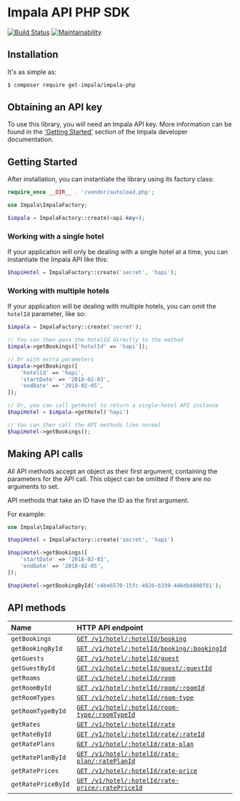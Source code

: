 # Impala API PHP SDK
[![Build Status](https://travis-ci.org/GetImpala/impala-php.svg?branch=master)](https://travis-ci.org/GetImpala/impala-php)
[![Maintainability](https://api.codeclimate.com/v1/badges/94b4737a43d9fddca5c4/maintainability)](https://codeclimate.com/github/GetImpala/impala-php/maintainability)

## Installation

It's as simple as:

```bash
$ composer require get-impala/impala-php
```

## Obtaining an API key

To use this library, you will need an Impala API key. More information can be
found in the ['Getting Started'][getting-started] section of the Impala developer documentation.

## Getting Started

After installation, you can instantiate the library using its factory class:

```php
require_once __DIR__ . '/vendor/autoload.php';

use Impala\ImpalaFactory;

$impala = ImpalaFactory::create(<api-key>);
```

### Working with a single hotel

If your application will only be dealing with a single hotel at a time,
you can instantiate the Impala API like this:

```php
$hapiHotel = ImpalaFactory::create('secret', 'hapi');
```

### Working with multiple hotels

If your application will be dealing with multiple hotels, you can omit the `hotelId`
parameter, like so:

```php
$impala = ImpalaFactory::create('secret');

// You can then pass the hotelId directly to the method
$impala->getBookings(['hotelId' => 'hapi']);

// Or with extra parameters
$impala->getBookings([
    'hotelId' => 'hapi',
    'startDate' => '2018-02-03',
    'endDate' => '2018-02-05',
]);

// Or, you can call getHotel to return a single-hotel API instance
$hapiHotel = $impala->getHotel('hapi')

// You can then call the API methods like normal
$hapiHotel->getBookings();
```

## Making API calls

All API methods accept an object as their first argument, containing the parameters for the API call. This object can be omitted if there are no arguments to set.

API methods that take an ID have the ID as the first argument.

For example:

```php
use Impala\ImpalaFactory;

$hapiHotel = ImpalaFactory::create('secret', 'hapi')

$hapiHotel->getBookings([
    'startDate' => '2018-02-03',
    'endDate' => '2018-02-05',
]);

$hapiHotel->getBookingById('c4be6570-15fc-4926-b339-446db4800f81');
```

## API methods

| Name               | HTTP API endpoint                                                  |
|:-------------------|:-------------------------------------------------------------------|
| `getBookings`      | [`GET /v1/hotel/:hotelId/booking`][type-booking]                   |
| `getBookingById`   | [`GET /v1/hotel/:hotelId/booking/:bookingId`][type-booking]        |
| `getGuests`        | [`GET /v1/hotel/:hotelId/guest`][type-guest]                       |
| `getGuestById`     | [`GET /v1/hotel/:hotelId/guest/:guestId`][type-guest]              |
| `getRooms`         | [`GET /v1/hotel/:hotelId/room`][type-room]                         |
| `getRoomById`      | [`GET /v1/hotel/:hotelId/room/:roomId`][type-room]                 |
| `getRoomTypes`     | [`GET /v1/hotel/:hotelId/room-type`][type-roomtype]                |
| `getRoomTypeById`  | [`GET /v1/hotel/:hotelId/room-type/:roomTypeId`][type-roomtype]    |
| `getRates`         | [`GET /v1/hotel/:hotelId/rate`][type-rate]                         |
| `getRateById`      | [`GET /v1/hotel/:hotelId/rate/:rateId`][type-rate]                 |
| `getRatePlans`     | [`GET /v1/hotel/:hotelId/rate-plan`][type-rateplan]                |
| `getRatePlanById`  | [`GET /v1/hotel/:hotelId/rate-plan/:ratePlanId`][type-rateplan]    |
| `getRatePrices`    | [`GET /v1/hotel/:hotelId/rate-price`][type-rateprice]              |
| `getRatePriceById` | [`GET /v1/hotel/:hotelId/rate-price/:ratePriceId`][type-rateprice] |

[getting-started]: https://docs.getimpala.com/#getting-started
[type-booking]: https://docs.getimpala.com/#booking
[type-guest]: https://docs.getimpala.com/#guest
[type-room]: https://docs.getimpala.com/#room
[type-roomtype]: https://docs.getimpala.com/#room-type
[type-rate]: https://docs.getimpala.com/#rate
[type-rateplan]: https://docs.getimpala.com/#rate-plan
[type-rateprice]: https://docs.getimpala.com/#rate-price
